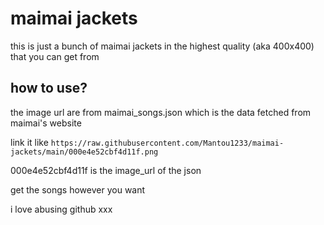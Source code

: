 # maimai jackets
this is just a bunch of maimai jackets in the highest quality (aka 400x400) that you can get from

## how to use? 
the image url are from maimai_songs.json which is the data fetched from maimai's website

link it like `https://raw.githubusercontent.com/Mantou1233/maimai-jackets/main/000e4e52cbf4d11f.png`

000e4e52cbf4d11f is the image_url of the json

get the songs however you want

i love abusing github xxx